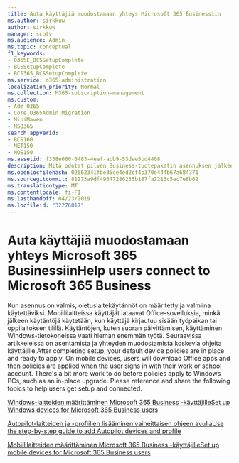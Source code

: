 ```yaml
---
title: Auta käyttäjiä muodostamaan yhteys Microsoft 365 Businessiin
ms.author: sirkkuw
author: sirkkuw
manager: scotv
ms.audience: Admin
ms.topic: conceptual
f1_keywords:
- O365E_BCSSetupComplete
- BCSSetupComplete
- BCS365_BCSSetupComplete
ms.service: o365-administration
localization_priority: Normal
ms.collection: M365-subscription-management
ms.custom:
- Adm_O365
- Core_O365Admin_Migration
- MiniMaven
- MSB365
search.appverid:
- BCS160
- MET150
- MOE150
ms.assetid: f338e660-6483-4eef-acb9-53dee5bd4408
description: Mitä odotat pilven Business-tuotepaketin asennuksen jälkeen?
ms.openlocfilehash: 02662341fbe35ce4ed2cf4b370e444b67a684771
ms.sourcegitcommit: 81273a9df49647286235b187fa2213c5ec7e8b62
ms.translationtype: MT
ms.contentlocale: fi-FI
ms.lasthandoff: 04/23/2019
ms.locfileid: "32276817"
---
```

# <a name="help-users-connect-to-microsoft-365-business"></a><span data-ttu-id="c95de-103">Auta käyttäjiä muodostamaan yhteys Microsoft 365 Businessiin</span><span class="sxs-lookup"><span data-stu-id="c95de-103">Help users connect to Microsoft 365 Business</span></span>

<span data-ttu-id="c95de-p101">Kun asennus on valmis, oletuslaitekäytännöt on määritetty ja valmiina käytettäviksi. Mobiililaitteissa käyttäjät lataavat Office-sovelluksia, minkä jälkeen käytäntöjä käytetään, kun käyttäjä kirjautuu sisään työpaikan tai oppilaitoksen tilillä. Käytäntöjen, kuten suoran päivittämisen, käyttäminen Windows-tietokoneissa vaati hieman enemmän työtä. Seuraavissa artikkeleissa on asentamista ja yhteyden muodostamista koskevia ohjeita käyttäjille.</span><span class="sxs-lookup"><span data-stu-id="c95de-p101">After completing setup, your default device policies are in place and ready to apply. On mobile devices, users will download Office apps and then policies are applied when the user signs in with their work or school account. There's a bit more work to do before policies apply to Windows PCs, such as an in-place upgrade. Please reference and share the following topics to help users get setup and connected.</span></span>
  
[<span data-ttu-id="c95de-108">Windows-laitteiden määrittäminen Microsoft 365 Business -käyttäjille</span><span class="sxs-lookup"><span data-stu-id="c95de-108">Set up Windows devices for Microsoft 365 Business users</span></span>](set-up-windows-devices.md)
  
[<span data-ttu-id="c95de-109">Autopilot-laitteiden ja -profiilien lisääminen vaiheittaisen ohjeen avulla</span><span class="sxs-lookup"><span data-stu-id="c95de-109">Use the step-by-step guide to add Autopilot devices and profile</span></span>](add-autopilot-devices-and-profile.md)
  
[<span data-ttu-id="c95de-110">Mobiililaitteiden määrittäminen Microsoft 365 Business -käyttäjille</span><span class="sxs-lookup"><span data-stu-id="c95de-110">Set up mobile devices for Microsoft 365 Business users</span></span>](set-up-mobile-devices.md)
  


